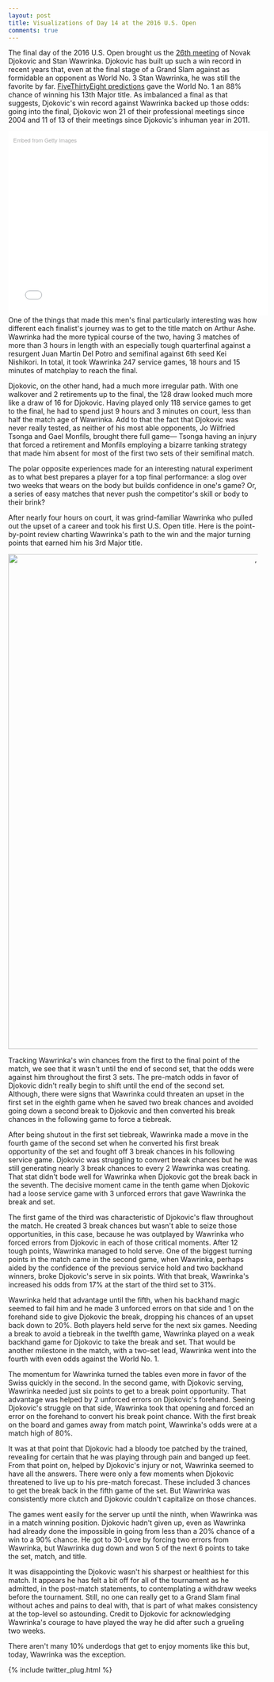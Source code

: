 ```yaml
---
layout: post
title: Visualizations of Day 14 at the 2016 U.S. Open 
comments: true
---
```


The final day of the 2016 U.S. Open brought us the [26th meeting](http://www.stevegtennis.com/head-to-head/men/Novak_Djokovic/Stanislas_Wawrinka/) of Novak Djokovic and Stan Wawrinka. Djokovic has built up such a win record in recent years that, even at the final stage of a Grand Slam against as formidable an opponent as World No. 3 Stan Wawrinka, he was still the favorite by far. [FiveThirtyEight predictions](http://projects.fivethirtyeight.com/2016-us-open-tennis-predictions/mens/) gave the World No. 1 an 88% chance of winning his 13th Major title. As imbalanced a final as that suggests, Djokovic's win record against Wawrinka backed up those odds: going into the final, Djokovic won 21 of their professional meetings since 2004 and 11 of 13 of their meetings since Djokovic's inhuman year in 2011. 

<div class="getty embed image" style="background-color:#fff;display:inline-block;font-family:'Helvetica Neue',Helvetica,Arial,sans-serif;color:#a7a7a7;font-size:11px;width:100%;max-width:594px;float:left;padding:2%;"><div style="padding:0;margin:0;text-align:left;"><a href="http://www.gettyimages.com/detail/603561512" target="_blank" style="color:#a7a7a7;text-decoration:none;font-weight:normal !important;border:none;display:inline-block;">Embed from Getty Images</a></div><div style="overflow:hidden;position:relative;height:0;padding:66.666667% 0 0 0;width:100%;"><iframe src="//embed.gettyimages.com/embed/603561512?et=ZIw22Me3Rbp1BiHqOPGjnA&viewMoreLink=off&sig=PK4DyqKKdjRkZ_gAvRj70Lpp93xOGlUETBAjHzbIIGE=&caption=true" width="594" height="396" scrolling="no" frameborder="0" style="display:inline-block;position:absolute;top:0;left:0;width:100%;height:100%;margin:0;"></iframe></div><p style="margin:0;"></p></div>

One of the things that made this men's final particularly interesting was how different each finalist's journey was to get to the title match on Arthur Ashe. Wawrinka had the more typical course of the two, having 3 matches of more than 3 hours in length with an especially tough quarterfinal against a resurgent Juan Martin Del Potro and semifinal against 6th seed Kei Nishikori. In total, it took Wawrinka 247 service games, 18 hours and 15 minutes of matchplay to reach the final. 

Djokovic, on the other hand, had a much more irregular path. With one walkover and 2 retirements up to the final, the 128 draw looked much more like a draw of 16 for Djokovic. Having played only 118 service games to get to the final, he had to spend just 9 hours and 3 minutes on court, less than half the match age of Wawrinka. Add to that the fact that Djokovic was never really tested, as neither of his most able opponents, Jo Wilfried Tsonga and Gael Monfils, brought there full game&mdash; Tsonga having an injury that forced a retirement and Monfils employing a bizarre tanking strategy that made him absent for most of the first two sets of their semifinal match. 

The polar opposite experiences made for an interesting natural experiment as to what best prepares a player for a top final performance: a slog over two weeks that wears on the body but builds confidence in one's game? Or, a series of easy matches that never push the competitor's skill or body to their brink?

After nearly four hours on court, it was grind-familiar Wawrinka who pulled out the upset of a career and took his first U.S. Open title. Here is the point-by-point review charting Wawrinka's path to the win and the major turning points that earned him his 3rd Major title.

<div>
    <a href="https://plot.ly/~on-the-t/948/" target="_blank" title=", , , " style="display: block; text-align: center;"><img src="https://plot.ly/~on-the-t/948.png" alt=", , , " style="max-width: 100%;width: 1000px;"  width="1000" onerror="this.onerror=null;this.src='https://plot.ly/404.png';" /></a>
    <script data-plotly="on-the-t:948"  src="https://plot.ly/embed.js" async></script>
</div>


Tracking Wawrinka's win chances from the first to the final point of the match, we see that it wasn't until the end of second set, that the odds were against him throughout the first 3 sets. The pre-match odds in favor of Djokovic didn't really begin to shift until the end of the second set. Although, there were signs that Wawrinka could threaten an upset in the first set in the eighth game when he saved two break chances and avoided going down a second break to Djokovic and then converted his break chances in the following game to force a tiebreak. 

After being shutout in the first set tiebreak, Wawrinka made a move in the fourth game of the second set when he converted his first break opportunity of the set and fought off 3 break chances in his following service game. Djokovic was struggling to convert break chances but he was still generating nearly 3 break chances to every 2 Wawrinka was creating. That stat didn't bode well for Wawrinka when Djokovic got the break back in the seventh. The decisive moment came in the tenth game when Djokovic had a loose service game with 3 unforced errors that gave Wawrinka the break and set. 


The first game of the third was characteristic of Djokovic's flaw throughout the match. He created 3 break chances but wasn't able to seize those opportunities, in this case, because he was outplayed by Wawrinka who forced errors from Djokovic in each of those critical moments. After 12 tough points, Wawrinka managed to hold serve. One of the biggest turning points in the match came in the second game, when Wawrinka, perhaps aided by the confidence of the previous service hold and two backhand winners, broke Djokovic's serve in six points. With that break, Wawrinka's increased his odds from 17% at the start of the third set to 31%. 

Wawrinka held that advantage until the fifth, when his backhand magic seemed to fail him and he made 3 unforced errors on that side and 1 on the forehand side to give Djokovic the break, dropping his chances of an upset back down to 20%. Both players held serve for the next six games. Needing a break to avoid a tiebreak in the twelfth game, Wawrinka played on a weak backhand game for Djokovic to take the break and set. That would be another milestone in the match, with a two-set lead, Wawrinka went into the fourth with even odds against the World No. 1.

The momentum for Wawrinka turned the tables even more in favor of the Swiss quickly in the second. In the second game, with Djokovic serving, Wawrinka needed just six points to get to a break point opportunity. That advantage was helped by 2 unforced errors on Djokovic's forehand. Seeing Djokovic's struggle on that side, Wawrinka took that opening and forced an error on the forehand to convert his break point chance. With the first break on the board and games away from match point, Wawrinka's odds were at a match high of 80%. 

It was at that point that Djokovic had a bloody toe patched by the trained, revealing for certain that he was playing through pain and banged up feet. From that point on, helped by Djokovic's injury or not, Wawrinka seemed to have all the answers. There were only a few moments when Djokovic threatened to live up to his pre-match forecast. These included 3 chances to get the break back in the fifth game of the set. But Wawrinka was consistently more clutch and Djokovic couldn't capitalize on those chances. 

The games went easily for the server up until the ninth, when Wawrinka was in a match winning position. Djokovic hadn't given up, even as Wawrinka had already done the impossible in going from less than a 20% chance of a win to a 90% chance. He got to 30-Love by forcing two errors from Wawrinka, but Wawrinka dug down and won 5 of the next 6 points to take the set, match, and title. 

It was disappointing the Djokovic wasn't his sharpest or healthiest for this match. It appears he has felt a bit off for all of the tournament as he admitted, in the post-match statements, to contemplating a withdraw weeks before the tournament. Still, no one can really get to a Grand Slam final without aches and pains to deal with, that is part of what makes consistency at the top-level so astounding. Credit to Djokovic for acknowledging Wawrinka's courage to have played the way he did after such a grueling two weeks. 

There aren't many 10% underdogs that get to enjoy moments like this but, today, Wawrinka was the exception.

{% include twitter_plug.html %}
